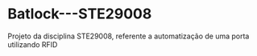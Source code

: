 # Batlock---STE29008
Projeto da disciplina STE29008, referente a automatização de uma porta utilizando RFID
